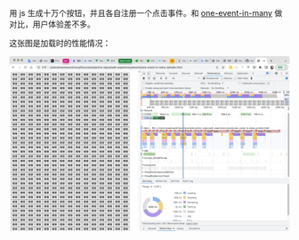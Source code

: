 用 js 生成十万个按钮，并且各自注册一个点击事件。和 [one-event-in-many](../one-event-in-many/) 做对比，用户体验差不多。

这张图是加载时的性能情况：

![加载时的性能情况](./performance.png)